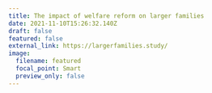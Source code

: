 ```yaml
---
title: The impact of welfare reform on larger families
date: 2021-11-10T15:26:32.140Z
draft: false
featured: false
external_link: https://largerfamilies.study/
image:
  filename: featured
  focal_point: Smart
  preview_only: false
---
```

